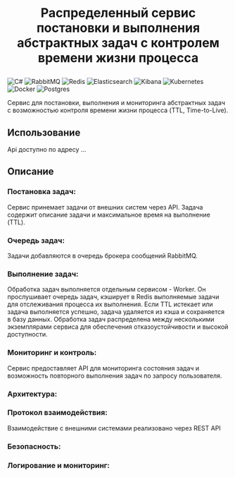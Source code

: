 # <p style="text-align: center;">Распределенный сервис постановки и выполнения абстрактных задач с контролем времени жизни процесса</p>
![C#](https://img.shields.io/badge/c%23-%23239120.svg?style=for-the-badge&logo=csharp&logoColor=white)
![RabbitMQ](https://img.shields.io/badge/Rabbitmq-FF6600?style=for-the-badge&logo=rabbitmq&logoColor=white)
![Redis](https://img.shields.io/badge/redis-%23DD0031.svg?style=for-the-badge&logo=redis&logoColor=white)
![Elasticsearch](https://img.shields.io/badge/elasticsearch-%230377CC.svg?style=for-the-badge&logo=elasticsearch&logoColor=white)
![Kibana](https://img.shields.io/badge/Kibana-005571?style=for-the-badge&logo=Kibana&logoColor=white)
![Kubernetes](https://img.shields.io/badge/kubernetes-%23326ce5.svg?style=for-the-badge&logo=kubernetes&logoColor=white)
![Docker](https://img.shields.io/badge/docker-%230db7ed.svg?style=for-the-badge&logo=docker&logoColor=white)
![Postgres](https://img.shields.io/badge/postgres-%23316192.svg?style=for-the-badge&logo=postgresql&logoColor=white)

Сервис для постановки, выполнения и мониторинга абстрактных задач с возможностью контроля времени жизни процесса (TTL, Time-to-Live).

## Использование

Api доступно по адресу ...

## Описание

 ### Постановка задач:
 Сервис принемает задачи от внешних систем через API. 
 Задача содержит описание задачи и максимальное время на выполнение (TTL).
 ### Очередь задач:
 Задачи добавляются в очередь брокера сообщений RabbitMQ.
 ### Выполнение задач:
 Обработка задач выполняется отдельным сервисом - Worker. Он прослушивает очередь задач, кэширует в Redis выполняемые задачи для отслеживания процесса их выполнения. 
 Если TTL истекает или задача выполняется успешно, задача удаляется из кэша и сохраняется в базу данных. 
 Обработка задач распределена между несколькими экземплярами
 сервиса для обеспечения отказоустойчивости и высокой доступности.
 ### Мониторинг и контроль:
 Сервис предоставляет API для мониторинга состояния задач и 
 возможность повторного выполнения задач по запросу пользователя.
 ### Архитектура:

 ### Протокол взаимодействия:
 Взаимодействие с внешними системами реализовано через REST API
 ### Безопасность:
 ### Логирование и мониторинг: